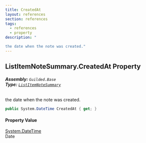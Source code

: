 ```yaml
---
title: CreatedAt
layout: references
section: references
tags:
  - references
  - property
description: "

the date when the note was created."
---
```


## ListItemNoteSummary.CreatedAt Property
###### **Assembly:** `Guilded.Base`<br/>**Type:** [`ListItemNoteSummary`](ListItemNoteSummary 'Guilded.Base.Content.ListItemNoteSummary')

the date when the note was created.

```csharp
public System.DateTime CreatedAt { get; }
```

#### Property Value
[System.DateTime](https://docs.microsoft.com/en-us/dotnet/api/System.DateTime 'System.DateTime')  
Date